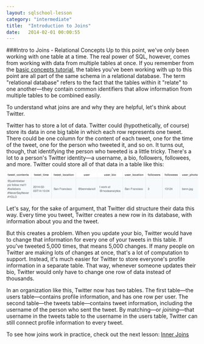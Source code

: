```yaml
---
layout: sqlschool-lesson
category: "intermediate"
title:  "Introduction to Joins"
date:   2014-02-01 00:00:55
---
```


###Intro to Joins - Relational Concepts
Up to this point, we've only been working with one table at a time. The real power of SQL, however, comes from working with data from multiple tables at once. If you remember from the [basic concepts tutorial](/the-basics/basic-concepts.html), the tables you've been working with up to this point are all part of the same schema in a relational database. The term "relational database" refers to the fact that the tables within it "relate" to one another&mdash;they contain common identifiers that allow information from multiple tables to be combined easily.

To understand what joins are and why they are helpful, let's think about Twitter.

Twitter has to store a lot of data. Twitter could (hypothetically, of course) store its data in one big table in which each row represents one tweet. There could be one column for the content of each tweet, one for the time of the tweet, one for the person who tweeted it, and so on. It turns out, though, that identifying the person who tweeted is a little tricky. There's a lot to a person's Twitter identity&mdash;a username, a bio, followers, followees, and more. Twitter could store all of that data in a table like this:

![sample Twitter table](/images/intermediate/tweet-table.png)

Let's say, for the sake of argument, that Twitter did structure their data this way. Every time you tweet, Twitter creates a new row in its database, with information about you and the tweet. 

But this creates a problem. When you update your bio, Twitter would have to change that information for every one of your tweets in this table. If you've tweeted 5,000 times, that means 5,000 changes. If many people on Twitter are making lots of changes at once, that's a lot of computation to support. Instead, it's much easier for Twitter to store everyone's profile information in a separate table. That way, whenever someone updates their bio, Twitter would only have to change one row of data instead of thousands.

In an organization like this, Twitter now has two tables. The first table&mdash;the users table&mdash;contains profile information, and has one row per user. The second table&mdash;the tweets table&mdash;contains tweet information, including the username of the person who sent the tweet. By matching&mdash;or *joining*&mdash;that username in the tweets table to the username in the users table, Twitter can still connect profile information to every tweet.

To see how joins work in practice, check out the next lesson: [Inner Joins](/intermediate/inner-joins.html)